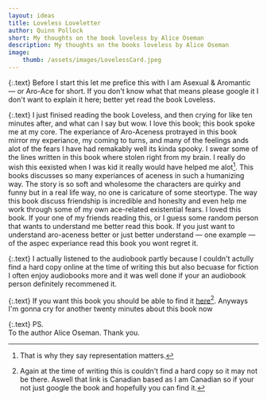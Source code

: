 ```yaml
---
layout: ideas
title: Loveless Loveletter
author: Quinn Pollock
short: My thoughts on the book loveless by Alice Oseman
description: My thoughts on the books loveless by Alice Oseman
image: 
    thumb: /assets/images/LovelessCard.jpeg
---
```


{:.text}
Before I start this let me prefice this with I am Asexual & Aromantic — or Aro-Ace for short. If you don't know what that means please google it I don't want to explain it here; better yet read the book Loveless.

{:.text}
I just finised reading the book Loveless, and then crying for like ten minutes after, and what can I say but wow. I love this book; this book spoke me at my core. The experiance of Aro-Aceness protrayed in this book mirror my experiance, my coming to turns, and many of the feelings ands alot of the fears I have had remakably well its kinda spooky. I swear some of the lines written in this book where stolen right from my brain. I really do wish this eexisted when I was kid it really would have helped me alot[^1]. This books discusses so many experiances of aceness in such a humanizing way. The story is so soft and wholesome the characters are quirky and funny but in a real life way, no one is caricature of some steortype. The way this book discuss friendship is incredible and honeslty and even help me work through some of my own ace-related existential fears. I loved this book. If your one of my friends reading this, or I guess some random person that wants to understand me better read this book. If you just want to understand aro-aceness better or just better understand — one example — of the aspec experiance read this book you wont regret it.

{:.text}
I actually listened to the audiobook partly because I couldn't actully find a hard copy online at the time of writing this but also becuase for fiction I often enjoy audiobooks more and it was well done if your an audiobook person definitely recommened it.

{:.text}
If you want this book you should be able to find it [here](https://www.harpercollins.ca/9780008244125/loveless)[^2]. Anyways I'm gonna cry for another twenty minutes about this book now

{:.text}
PS.  
To the author Alice Oseman. Thank you.


[^1]: That is why they say representation matters.
[^2]: Again at the time of writing this is couldn't find a hard copy so it may not be there. Aswell that link is Canadian based as I am Canadian so if your not just google the book and hopefully you can find it.
